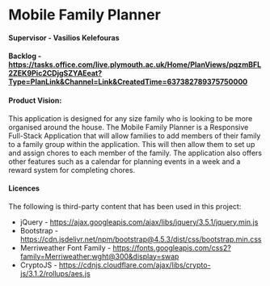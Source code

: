 # Mobile Family Planner
#### Supervisor - **Vasilios Kelefouras**
#### Backlog - https://tasks.office.com/live.plymouth.ac.uk/Home/PlanViews/pqzmBFL2ZEK9Pic2CDjgSZYAEeat?Type=PlanLink&Channel=Link&CreatedTime=637382789375750000 
#### Product Vision:
This application is designed for any size family who is looking to be more organised around the house. The Mobile Family Planner is a Responsive Full-Stack Application that will allow families to add members of their family to a family group within the application. This will then allow them to set up and assign chores to each member of the family. The application also offers other features such as a calendar for planning events in a week and a reward system for completing chores.

#### Licences
The following is third-party content that has been used in this project:
- jQuery - https://ajax.googleapis.com/ajax/libs/jquery/3.5.1/jquery.min.js
- Bootstrap - https://cdn.jsdelivr.net/npm/bootstrap@4.5.3/dist/css/bootstrap.min.css
- Merriweather Font Family - https://fonts.googleapis.com/css2?family=Merriweather:wght@300&display=swap
- CryptoJS - https://cdnjs.cloudflare.com/ajax/libs/crypto-js/3.1.2/rollups/aes.js
